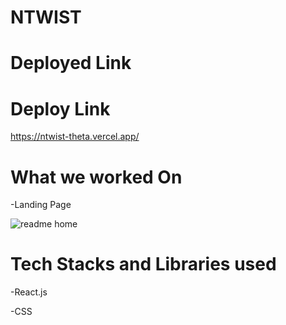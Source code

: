 # NTWIST

# Deployed Link

# Deploy Link

https://ntwist-theta.vercel.app/

# What we worked On

-Landing Page

![readme home](https://github.com/rk28284/native-fog-9540/assets/115460777/984dd09e-e3c1-48f1-92d8-5d02f6af8447)

# Tech Stacks and Libraries used

-React.js

-CSS


